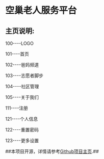 ﻿空巢老人服务平台
================

主页说明:
---------

100----LOGO

101----首页

102----爸妈频道

103----志愿者脚步

104----社区管理

105----关于我们



111----注册

121----个人信息

122----重置密码

123----更多设置


##本项目开源，详情请参考[Github项目主页](https://github.com/cjstudio/forElderly).##

